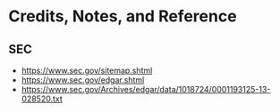 # Credits, Notes, and Reference

## SEC

  + https://www.sec.gov/sitemap.shtml
  + https://www.sec.gov/edgar.shtml
  + https://www.sec.gov/Archives/edgar/data/1018724/0001193125-13-028520.txt
